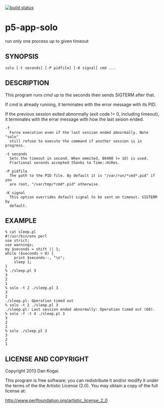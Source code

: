 [![build status](https://secure.travis-ci.org/dankogai/p5-app-solo.png)](http://travis-ci.org/dankogai/p5-app-solo)

p5-app-solo
===========

run only one process up to given timeout

SYNOPSIS
--------

````
solo [-t seconds] [-P pidfile] [-K signal] cmd ...
````

DESCRIPTION
-----------

This program runs *cmd* up to the seconds then sends SIGTERM after that.

If *cmd* is already running, it terminates with the error message with
its PID.

If the previous session exited abnormally (exit code != 0, including
timeout), it terminates with the errar message with how the last sesion
ended.

    -f
      Force execution even if the last session ended abnormally. Note "solo"
      still refuse to execute the command if another session is in progress.

    -t seconds
      Sets the timeout in second. When ommited, 86400 (= 1d) is used.
      Fractional seconds accepted thanks to Time::HiRes.

    -P pidfile
      The path to the PID file. By default it is "/var/run/*cmd*.pid" if you
      are root, "/var/tmp/*cmd*.pid" otherwise.

    -K signal
      This option overrides default signal to be sent on timeout. SIGTERM by
      default.

EXAMPLE
-------

````
% cat sleep.pl
#!/usr/bin/env perl
use strict;
use warnings;
my $seconds = shift || 1;
while ($seconds > 0) {
    print $seconds--, "\n";
    sleep 1;
}    
% ./sleep.pl 3
3
2
1
% solo -t 2 ./sleep.pl 3
3
2
./sleep.pl: Operation timed out
% solo -t 2 ./sleep.pl 3
./sleep.pl: Last session ended abnormally: Operation timed out (60).
% solo -f -t 4 ./sleep.pl 3
3
2
1
% solo ./sleep.pl 3
3
2
1
````

LICENSE AND COPYRIGHT
---------------------

Copyright 2013 Dan Kogai.

This program is free software; you can redistribute it and/or modify it
under the terms of the the Artistic License (2.0). You may obtain a
copy of the full license at:

<http://www.perlfoundation.org/artistic_license_2_0>
